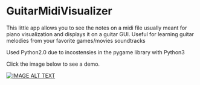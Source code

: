 # GuitarMidiVisualizer
This little app allows you to see the notes on a midi file usually meant for piano visualization and displays it on a guitar GUI. Useful for learning guitar melodies from your favorite games/movies soundtracks

Used Python2.0 due to incostensies in the pygame library with Python3

Click the image below to see a demo.

[![IMAGE ALT TEXT](http://img.youtube.com/vi/eBd87IjYvOo/0.jpg)](http://www.youtube.com/watch?v=eBd87IjYvOo "Video Title")
